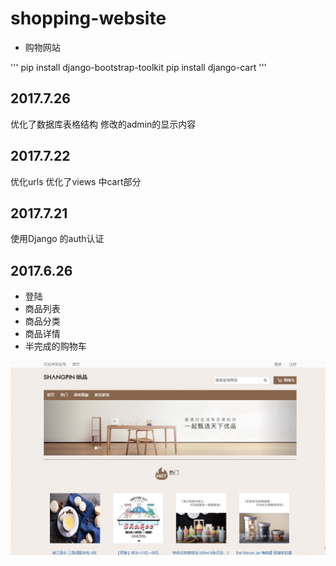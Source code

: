 ﻿# shopping-website
- 购物网站

''' 
pip install django-bootstrap-toolkit
pip install django-cart
'''
## 2017.7.26
优化了数据库表格结构
修改的admin的显示内容

## 2017.7.22
优化urls
优化了views 中cart部分

## 2017.7.21
使用Django 的auth认证

## 2017.6.26
- 登陆
- 商品列表
- 商品分类
- 商品详情
- 半完成的购物车


![首页](首页.png)

